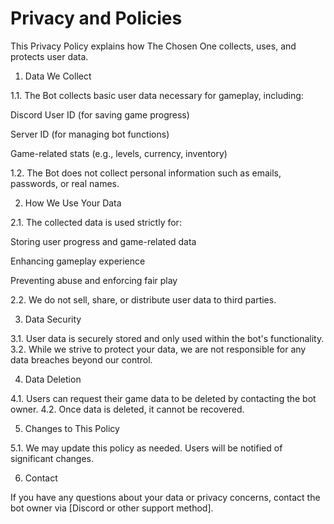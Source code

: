 # Privacy and Policies

This Privacy Policy explains how The Chosen One collects, uses, and protects user data.

1. Data We Collect

1.1. The Bot collects basic user data necessary for gameplay, including:

Discord User ID (for saving game progress)

Server ID (for managing bot functions)

Game-related stats (e.g., levels, currency, inventory)


1.2. The Bot does not collect personal information such as emails, passwords, or real names.

2. How We Use Your Data

2.1. The collected data is used strictly for:

Storing user progress and game-related data

Enhancing gameplay experience

Preventing abuse and enforcing fair play


2.2. We do not sell, share, or distribute user data to third parties.

3. Data Security

3.1. User data is securely stored and only used within the bot's functionality.
3.2. While we strive to protect your data, we are not responsible for any data breaches beyond our control.

4. Data Deletion

4.1. Users can request their game data to be deleted by contacting the bot owner.
4.2. Once data is deleted, it cannot be recovered.

5. Changes to This Policy

5.1. We may update this policy as needed. Users will be notified of significant changes.

6. Contact

If you have any questions about your data or privacy concerns, contact the bot owner via [Discord or other support method].
